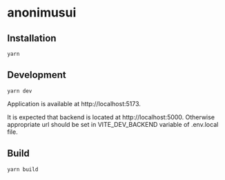 # anonimusui

## Installation

    yarn

## Development

    yarn dev

Application is available at http://localhost:5173. 

It is expected that backend is located at http://localhost:5000. Otherwise appropriate url should be set in VITE_DEV_BACKEND variable of .env.local file. 

## Build

    yarn build
